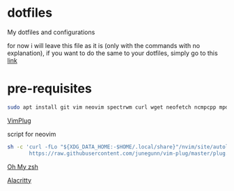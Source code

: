 # dotfiles
My dotfiles and configurations

for now i will leave this file as it is (only with the commands with no explanation), if you want to do the same to your dotfiles, simply go to this [link](https://www.atlassian.com/git/tutorials/dotfiles)

# pre-requisites
```bash
sudo apt install git vim neovim spectrwm curl wget neofetch ncmpcpp mpd htop syncthing compton flameshot feh -y
```

[VimPlug](https://ohmyz.sh/#install)

script for neovim

```sh
sh -c 'curl -fLo "${XDG_DATA_HOME:-$HOME/.local/share}"/nvim/site/autoload/plug.vim --create-dirs \
       https://raw.githubusercontent.com/junegunn/vim-plug/master/plug.vim'
```


[Oh My zsh](https://ohmyz.sh/#install)

[Alacritty](https://github.com/alacritty/alacritty/releases)
